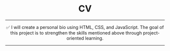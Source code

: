 
<div align = "center">
  <h1>CV</h1>
  
---

✅ I will create a personal bio using HTML, CSS, and JavaScript.
The goal of this project is to strengthen the skills mentioned above through project-oriented learning.
</div>

---

